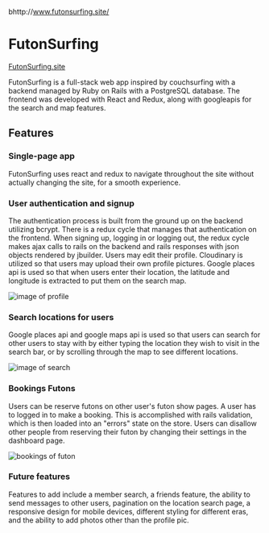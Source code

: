 bhttp://www.futonsurfing.site/


# FutonSurfing

[FutonSurfing.site](http://www.futonsurfing.site)

FutonSurfing is a full-stack web app inspired by couchsurfing with a backend managed by Ruby on Rails with a PostgreSQL database. The frontend was developed with React and Redux, along with googleapis for the search and map features.

## Features

### Single-page app

FutonSurfing uses react and redux to navigate throughout the site without actually changing the site, for a smooth experience.
### User authentication and signup
The authentication process is built from the ground up on the backend utilizing bcrypt. There is a redux cycle that manages that authentication on the frontend. When signing up,  logging in or logging out, the redux cycle makes ajax calls to rails on the backend and rails responses with json objects rendered by jbuilder. Users may edit their profile. Cloudinary is utilized so that users may upload their own profile pictures. Google places api is used so that when users enter their location, the latitude and longitude is extracted to put them on the search map.


![image of profile](http://res.cloudinary.com/dnuopy1ir/image/upload/v1476428778/profile_dashboard_mar5fh.png)

### Search locations for users
Google places api and google maps api is used so that users can search for other users to stay with by either typing the location they wish to visit in the search bar, or by scrolling through the map to see different locations.



![image of search](http://res.cloudinary.com/dnuopy1ir/image/upload/v1476428773/Map_Futons_ub8ytr.png)

### Bookings Futons
Users can be reserve futons on other user's futon show pages. A user has to logged in to make a booking. This is accomplished with rails validation, which is then loaded into an "errors" state on the store. Users can disallow other people from reserving their futon by changing their settings in the dashboard page.


![bookings of futon](http://res.cloudinary.com/dnuopy1ir/image/upload/v1476428765/Selection_066_kdxjoo.png)
### Future features
Features to add include a member search, a friends feature, the ability to send messages to other users, pagination on the location search page, a responsive design for mobile devices, different styling for different eras, and the ability to add photos other than the profile pic.
